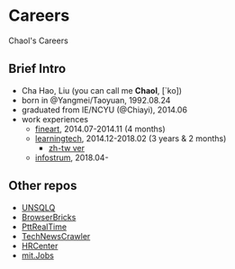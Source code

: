 # Careers
Chaol's Careers

## Brief Intro
- Cha Hao, Liu (you can call me **Chaol**, [\`ko])
- born in @Yangmei/Taoyuan, 1992.08.24
- graduated from IE/NCYU (@Chiayi), 2014.06
- work experiences
  - [fineart](https://github.com/ChaoLiou/Careers/tree/master/1.%20fineart-1407-1411), 2014.07-2014.11 (4 months)
  - [learningtech](https://github.com/ChaoLiou/Careers/tree/master/2.%20ltc-1412-1802), 2014.12-2018.02 (3 years & 2 months)
    - [zh-tw ver](https://github.com/ChaoLiou/Careers/blob/master/2.%20ltc-1412-1802/README.zh-tw.md)
  - [infostrum](https://github.com/ChaoLiou/Careers/tree/master/3.%20infostrum-1804), 2018.04- 

## Other repos
- [UNSQLQ](https://github.com/ChaoLiou/UNSQLQ)
- [BrowserBricks](https://github.com/ChaoLiou/BrowserBricks)
- [PttRealTime](https://github.com/ChaoLiou/PttRealTime)
- [TechNewsCrawler](https://github.com/ChaoLiou/TechNewsCrawler)
- [HRCenter](https://github.com/ChaoLiou/HRCenter)
- [mit.Jobs](https://github.com/ChaoLiou/mit.Jobs)
